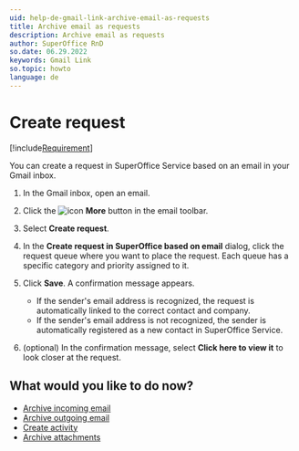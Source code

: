 ```yaml
---
uid: help-de-gmail-link-archive-email-as-requests
title: Archive email as requests
description: Archive email as requests
author: SuperOffice RnD
so.date: 06.29.2022
keywords: Gmail Link
so.topic: howto
language: de
---
```


# Create request

[!include[Requirement](../../../../../common/includes/req-service-essentials.md)]

You can create a request in SuperOffice Service based on an email in your Gmail inbox.

1. In the Gmail inbox, open an email.

2. Click the ![icon][img1] **More** button in the email toolbar.

3. Select **Create request**.

4. In the **Create request in SuperOffice based on email** dialog, click the request queue where you want to place the request. Each queue has a specific category and priority assigned to it.

5. Click **Save**. A confirmation message appears.
    * If the sender's email address is recognized, the request is automatically linked to the correct contact and company.
    * If the sender's email address is not recognized, the sender is automatically registered as a new contact in SuperOffice Service.

6. (optional) In the confirmation message, select **Click here to view it** to look closer at the request.

## What would you like to do now?

* [Archive incoming email][1]
* [Archive outgoing email][2]
* [Create activity][6]
* [Archive attachments][5]

<!-- Referenced links -->
[1]: email-archive-incoming.md
[2]: email-archive-outgoing.md
[5]: archive-attachments.md
[6]: archive-emails-as-activities.md

<!-- Referenced images -->
[img1]: ../../../../media/icons/gmail-link/btn-archive-more.png

